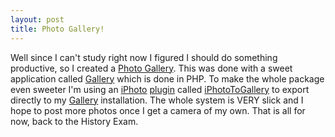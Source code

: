 ```yaml
--- 
layout: post
title: Photo Gallery!
---
```

Well since I can't study right now I figured I should do something productive, so I created a <a href="http://gallery.andrewloe.com/">Photo Gallery</a>. This was done with a sweet application called <a href="http://gallery.sf.net/">Gallery</a> which is done in PHP. To make the whole package even sweeter I'm using an <a href="http://www.apple.com/ilife/iphoto/">iPhoto</a> <a href="http://zwily.com/iphoto/">plugin</a> called <a href="http://zwily.com/iphoto/">iPhotoToGallery</a> to export directly to my <a href="http://gallery.andrewloe.com/">Gallery</a> installation. The whole system is VERY slick and I hope to post more photos once I get a camera of my own. That is all for now, back to the History Exam.
